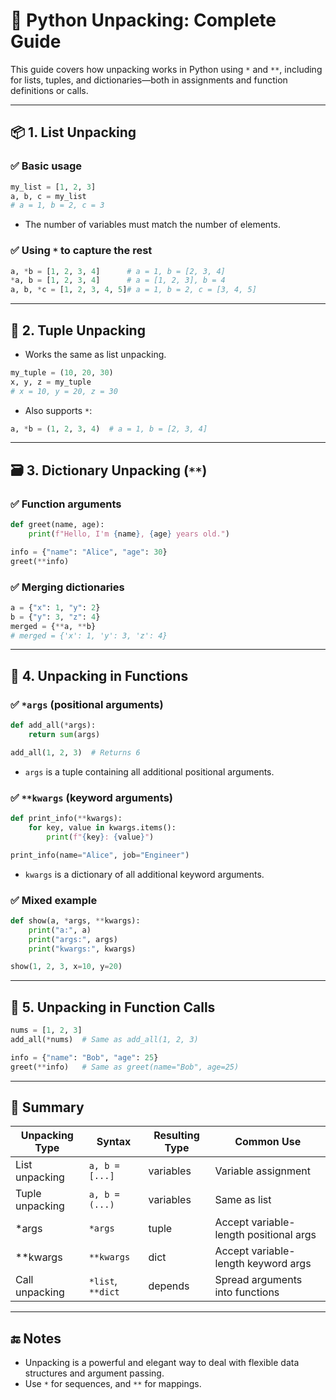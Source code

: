 
# 🧩 Python Unpacking: Complete Guide

This guide covers how unpacking works in Python using `*` and `**`, including for lists, tuples, and dictionaries—both in assignments and function definitions or calls.

---

## 📦 1. List Unpacking

### ✅ Basic usage
```python
my_list = [1, 2, 3]
a, b, c = my_list
# a = 1, b = 2, c = 3
```

- The number of variables must match the number of elements.

### ✅ Using `*` to capture the rest
```python
a, *b = [1, 2, 3, 4]      # a = 1, b = [2, 3, 4]
*a, b = [1, 2, 3, 4]      # a = [1, 2, 3], b = 4
a, b, *c = [1, 2, 3, 4, 5]# a = 1, b = 2, c = [3, 4, 5]
```

---

## 🧷 2. Tuple Unpacking

- Works the same as list unpacking.
```python
my_tuple = (10, 20, 30)
x, y, z = my_tuple
# x = 10, y = 20, z = 30
```

- Also supports `*`:
```python
a, *b = (1, 2, 3, 4)  # a = 1, b = [2, 3, 4]
```

---

## 🗃 3. Dictionary Unpacking (`**`)

### ✅ Function arguments
```python
def greet(name, age):
    print(f"Hello, I'm {name}, {age} years old.")

info = {"name": "Alice", "age": 30}
greet(**info)
```

### ✅ Merging dictionaries
```python
a = {"x": 1, "y": 2}
b = {"y": 3, "z": 4}
merged = {**a, **b}
# merged = {'x': 1, 'y': 3, 'z': 4}
```

---

## 🧰 4. Unpacking in Functions

### ✅ `*args` (positional arguments)
```python
def add_all(*args):
    return sum(args)

add_all(1, 2, 3)  # Returns 6
```

- `args` is a tuple containing all additional positional arguments.

### ✅ `**kwargs` (keyword arguments)
```python
def print_info(**kwargs):
    for key, value in kwargs.items():
        print(f"{key}: {value}")

print_info(name="Alice", job="Engineer")
```

- `kwargs` is a dictionary of all additional keyword arguments.

### ✅ Mixed example
```python
def show(a, *args, **kwargs):
    print("a:", a)
    print("args:", args)
    print("kwargs:", kwargs)

show(1, 2, 3, x=10, y=20)
```

---

## 🧨 5. Unpacking in Function Calls

```python
nums = [1, 2, 3]
add_all(*nums)  # Same as add_all(1, 2, 3)

info = {"name": "Bob", "age": 25}
greet(**info)   # Same as greet(name="Bob", age=25)
```

---

## 🧠 Summary

| Unpacking Type | Syntax     | Resulting Type | Common Use                   |
|----------------|------------|----------------|------------------------------|
| List unpacking | `a, b = [...]` | variables | Variable assignment          |
| Tuple unpacking| `a, b = (...)` | variables | Same as list                |
| *args          | `*args`    | tuple          | Accept variable-length positional args |
| **kwargs       | `**kwargs` | dict           | Accept variable-length keyword args    |
| Call unpacking | `*list`, `**dict` | depends | Spread arguments into functions        |

---

## 🔚 Notes

- Unpacking is a powerful and elegant way to deal with flexible data structures and argument passing.
- Use `*` for sequences, and `**` for mappings.
